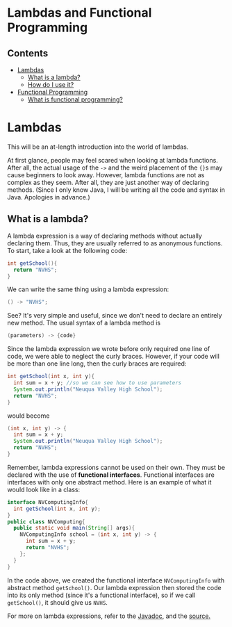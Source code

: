 # Lambdas and Functional Programming

## Contents
- [Lambdas](#lambdas)
  - [What is a lambda?](#whatisalambda)
  - [How do I use it?](#howdoiuseit)
- [Functional Programming](#functionalprogramming)
  - [What is functional programming?](#whatisfunctionalprogramming)

# Lambdas

This will be an at-length introduction into the world of lambdas.

At first glance, people may feel scared when looking at lambda functions. After all, the actual usage of the `->` and the weird placement
of the `{}`s may cause beginners to look away. However, lambda functions are not as complex as they seem. After all, they are just another way
of declaring methods. (Since I only know Java, I will be writing all the code and syntax in Java. Apologies in advance.)

## What is a lambda?

A lambda expression is a way of declaring methods without actually declaring them. Thus, they are usually referred to as anonymous functions.
To start, take a look at the following code:
```java
int getSchool(){
  return "NVHS";
}
```
We can write the same thing using a lambda expression:
```java
() -> "NVHS";
```
See? It's very simple and useful, since we don't need to declare an entirely new method.
The usual syntax of a lambda method is
```java
(parameters) -> {code}
```
Since the lambda expression we wrote before only required one line of code, we were able to neglect the curly braces. However, if your code
will be more than one line long, then the curly braces are required:
```java
int getSchool(int x, int y){
  int sum = x + y; //so we can see how to use parameters
  System.out.println("Neuqua Valley High School");
  return "NVHS";
}
```
would become
```java
(int x, int y) -> {
  int sum = x + y;
  System.out.println("Neuqua Valley High School");
  return "NVHS";
}
```

Remember, lambda expressions cannot be used on their own. They must be declared with the use of **functional interfaces**.
Functional interfaces are interfaces with only one abstract method. Here is an example of what it would look like in a class:
```java
interface NVComputingInfo{
  int getSchool(int x, int y);
}
public class NVComputing{
  public static void main(String[] args){
    NVComputingInfo school = (int x, int y) -> {
      int sum = x + y;
      return "NVHS";
    };
  }
}
```
In the code above, we created the functional interface `NVComputingInfo` with abstract method `getSchool()`. Our lambda expression then stored
the code into its only method (since it's a functional interface), so if we call `getSchool()`, it should give us `NVHS`.

For more on lambda expressions, refer to the
<a href="https://docs.oracle.com/javase/tutorial/java/javaOO/lambdaexpressions.html" target="_blank" rel="noopener noreferrer"> Javadoc</a>, and the
<a href="https://www.programiz.com/java-programming/lambda-expression" target="_blank" rel="noopener noreferrer"> source.</a>
